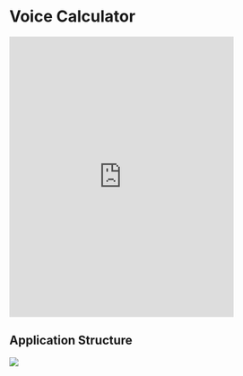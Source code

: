 # Voice Calculator

<iframe src="https://coub.com/embed/1bfje5?muted=false&autostart=false&originalSize=false&startWithHD=false" allowfullscreen frameborder="0" width="400" height="500" allow="autoplay"></iframe>

## Application Structure

![](https://ws4.sinaimg.cn/large/006tKfTcgy1fsgljuruktj31kw0lu787.jpg)
